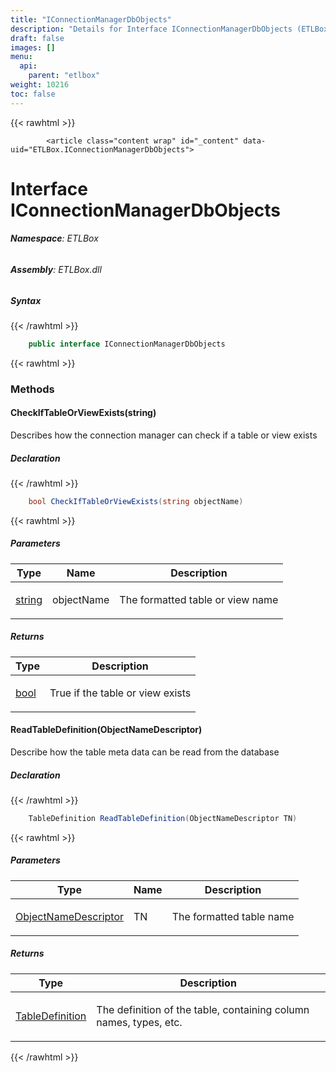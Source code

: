 ```yaml
---
title: "IConnectionManagerDbObjects"
description: "Details for Interface IConnectionManagerDbObjects (ETLBox)"
draft: false
images: []
menu:
  api:
    parent: "etlbox"
weight: 10216
toc: false
---
```


{{< rawhtml >}}

            <article class="content wrap" id="_content" data-uid="ETLBox.IConnectionManagerDbObjects">
  <h1 id="ETLBox_IConnectionManagerDbObjects" data-uid="ETLBox.IConnectionManagerDbObjects" class="text-break">Interface IConnectionManagerDbObjects
</h1>
  <div class="markdown level0 summary"></div>
  <div class="markdown level0 conceptual"></div>
<h6><strong>Namespace</strong>: ETLBox</h6>
  <h6><strong>Assembly</strong>: ETLBox.dll</h6>
  <h5 id="ETLBox_IConnectionManagerDbObjects_syntax">Syntax</h5>
{{< /rawhtml >}}

```C#
    public interface IConnectionManagerDbObjects
```

{{< rawhtml >}}
  <h3 id="methods">Methods
</h3>
  <a id="ETLBox_IConnectionManagerDbObjects_CheckIfTableOrViewExists_" data-uid="ETLBox.IConnectionManagerDbObjects.CheckIfTableOrViewExists*"></a>
  <h4 id="ETLBox_IConnectionManagerDbObjects_CheckIfTableOrViewExists_System_String_" data-uid="ETLBox.IConnectionManagerDbObjects.CheckIfTableOrViewExists(System.String)">CheckIfTableOrViewExists(string)</h4>
  <div class="markdown level1 summary"><p>Describes how the connection manager can check if a table or view exists</p>
</div>
  <div class="markdown level1 conceptual"></div>
  <h5 class="declaration">Declaration</h5>
{{< /rawhtml >}}

```C#
    bool CheckIfTableOrViewExists(string objectName)
```

{{< rawhtml >}}
  <h5 class="parameters">Parameters</h5>
  <table class="table table-bordered table-condensed">
    <thead>
      <tr>
        <th>Type</th>
        <th>Name</th>
        <th>Description</th>
      </tr>
    </thead>
    <tbody>
      <tr>
        <td><a class="xref" href="https://learn.microsoft.com/dotnet/api/system.string">string</a></td>
        <td><span class="parametername">objectName</span></td>
        <td><p>The formatted table or view name</p>
</td>
      </tr>
    </tbody>
  </table>
  <h5 class="returns">Returns</h5>
  <table class="table table-bordered table-condensed">
    <thead>
      <tr>
        <th>Type</th>
        <th>Description</th>
      </tr>
    </thead>
    <tbody>
      <tr>
        <td><a class="xref" href="https://learn.microsoft.com/dotnet/api/system.boolean">bool</a></td>
        <td><p>True if the table or view exists</p>
</td>
      </tr>
    </tbody>
  </table>
  <a id="ETLBox_IConnectionManagerDbObjects_ReadTableDefinition_" data-uid="ETLBox.IConnectionManagerDbObjects.ReadTableDefinition*"></a>
  <h4 id="ETLBox_IConnectionManagerDbObjects_ReadTableDefinition_ETLBox_ControlFlow_ObjectNameDescriptor_" data-uid="ETLBox.IConnectionManagerDbObjects.ReadTableDefinition(ETLBox.ControlFlow.ObjectNameDescriptor)">ReadTableDefinition(ObjectNameDescriptor)</h4>
  <div class="markdown level1 summary"><p>Describe how the table meta data can be read from the database</p>
</div>
  <div class="markdown level1 conceptual"></div>
  <h5 class="declaration">Declaration</h5>
{{< /rawhtml >}}

```C#
    TableDefinition ReadTableDefinition(ObjectNameDescriptor TN)
```

{{< rawhtml >}}
  <h5 class="parameters">Parameters</h5>
  <table class="table table-bordered table-condensed">
    <thead>
      <tr>
        <th>Type</th>
        <th>Name</th>
        <th>Description</th>
      </tr>
    </thead>
    <tbody>
      <tr>
        <td><a class="xref" href="/api/etlbox.controlflow/objectnamedescriptor">ObjectNameDescriptor</a></td>
        <td><span class="parametername">TN</span></td>
        <td><p>The formatted table name</p>
</td>
      </tr>
    </tbody>
  </table>
  <h5 class="returns">Returns</h5>
  <table class="table table-bordered table-condensed">
    <thead>
      <tr>
        <th>Type</th>
        <th>Description</th>
      </tr>
    </thead>
    <tbody>
      <tr>
        <td><a class="xref" href="/api/etlbox.controlflow/tabledefinition">TableDefinition</a></td>
        <td><p>The definition of the table, containing column names, types, etc.</p>
</td>
      </tr>
    </tbody>
  </table>

{{< /rawhtml >}}
